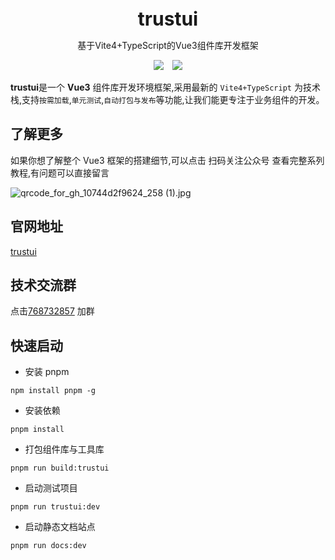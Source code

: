 <!--
 * @Author: ningjh 375332835@qq.com
 * @Date: 2023-04-20 11:10:03
 * @LastEditors: ningjh 375332835@qq.com
 * @LastEditTime: 2023-04-20 11:11:20
 * @FilePath: \trustui\README.md
 * @Description: 
 * 
 * Copyright (c) 2023 by ${git_name_email}, All Rights Reserved. 
-->
<br />
<br />
<div style="text-align:center">
<b style="font-size:30px">trustui</b>
<p>基于Vite4+TypeScript的Vue3组件库开发框架</p>
<img style="display:inline" src="https://img.shields.io/npm/v/create-trustui" />

<img style="display:inline;margin-left:10px" src="https://img.shields.io/npm/dt/create-trustui" />
</div>

**trustui**是一个 **Vue3** 组件库开发环境框架,采用最新的 `Vite4+TypeScript` 为技术栈,支持`按需加载`,`单元测试`,`自动打包与发布`等功能,让我们能更专注于业务组件的开发。

## 了解更多

如果你想了解整个 Vue3 框架的搭建细节,可以点击 扫码关注公众号 查看完整系列教程,有问题可以直接留言

![qrcode_for_gh_10744d2f9624_258 (1).jpg](https://p6-juejin.byteimg.com/tos-cn-i-k3u1fbpfcp/0924c195c477419192fd8f1b395ebb76~tplv-k3u1fbpfcp-watermark.image?)

## 官网地址

[trustui](https://github.com/ningjianhaoNJH/trustui)

## 技术交流群

点击<a target="_blank" href="https://qm.qq.com/cgi-bin/qm/qr?k=crNHhLZYUpx3MHdlzD2r3NcE93WKt_w7&jump_from=webapi&authKey=4KF8ltIhPHIbXHudldjvq7Q/W6COfs+ycjKTRmIquQsJL0nCy+gU6CGb53mGpIMc">768732857</a> 加群

## 快速启动

- 安装 pnpm

```
npm install pnpm -g
```

- 安装依赖

```
pnpm install
```

- 打包组件库与工具库

```
pnpm run build:trustui
```

- 启动测试项目

```
pnpm run trustui:dev
```

- 启动静态文档站点

```
pnpm run docs:dev
```
